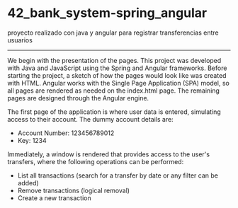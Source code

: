 # 42_bank_system-spring_angular
proyecto realizado con java y angular para registrar transferencias entre usuarios
<hr>
 <p>We begin with the presentation of the pages. This project was developed with Java and JavaScript using the Spring and Angular frameworks. Before starting the project, a sketch of how the pages would look like was created with HTML. Angular works with the Single Page Application (SPA) model, so all pages are rendered as needed on the index.html page. The remaining pages are designed through the Angular engine.</p>

  <p>The first page of the application is where user data is entered, simulating access to their account. The dummy account details are:</p>
  <ul>
    <li>Account Number: 123456789012</li>
    <li>Key: 1234</li>
  </ul>

  <p>Immediately, a window is rendered that provides access to the user's transfers, where the following operations can be performed:</p>
  <ul>
    <li>List all transactions (search for a transfer by date or any filter can be added)</li>
    <li>Remove transactions (logical removal)</li>
    <li>Create a new transaction</li>
  </ul>
